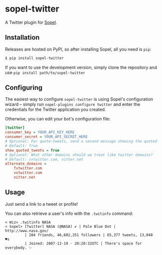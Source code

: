 # sopel-twitter

A Twitter plugin for [Sopel](https://sopel.chat/).

## Installation

Releases are hosted on PyPI, so after installing Sopel, all you need is `pip`:

```bash
$ pip install sopel-twitter
```

If you want to use the development version, simply clone the repository and use
`pip install path/to/sopel-twitter`

## Configuring

The easiest way to configure `sopel-twitter` is using Sopel's configuration
wizard – simply run `sopel-plugins configure twitter` and enter the
credentials for the Twitter application you created.

Otherwise, you can edit your bot's configuration file:

```ini
[twitter]
consumer_key = YOUR_API_KEY_HERE
consumer_secret = YOUR_API_SECRET_HERE
# Optional: For quote-tweets, send a second message showing the quoted tweet?
# Default: True
show_quoted_tweets = True
# Optional: What other domains should we treat like twitter domains?
# Default: vxtwitter.com, nitter.net
alternate_domains =
    fxtwitter.com
    vxtwitter.com
    nitter.net
```

## Usage

Just send a link to a tweet or profile!

You can also retrieve a user's info with the `.twitinfo` command:

```irc
< Wiz> .twitinfo NASA
< Sopel> [Twitter] NASA (@NASA) ✔️ | Pale Blue Dot | http://www.nasa.gov/
         | 204 friends, 46,602,251 followers | 65,377 tweets, 13,040 ♥s
         | Joined: 2007-12-19 - 20:20:32UTC | There's space for everybody. ✨
```
